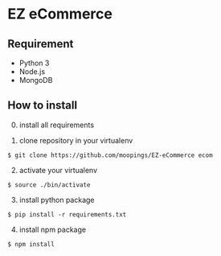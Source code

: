 # EZ eCommerce

## Requirement
- Python 3
- Node.js
- MongoDB 

## How to install
0. install all requirements

1. clone repository in your virtualenv

```
$ git clone https://github.com/moopings/EZ-eCommerce ecom
```

2. activate your virtualenv

```
$ source ./bin/activate
```

3. install python package

```
$ pip install -r requirements.txt
```

4. install npm package
```
$ npm install
```
